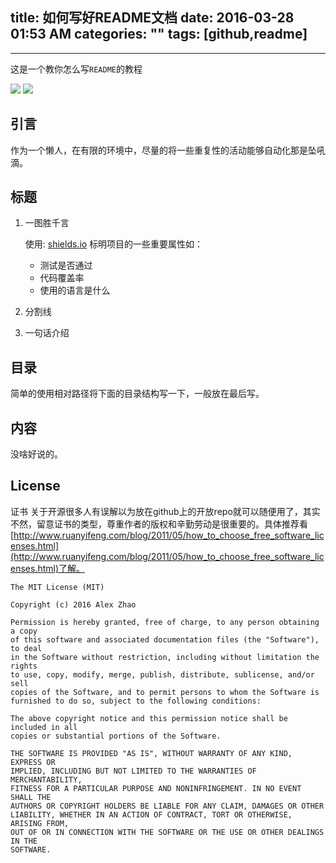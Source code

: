 title: 如何写好README文档
date: 2016-03-28 01:53 AM
categories: ""
tags: [github,readme]
---

---
这是一个教你怎么写`README`的教程

![](https://img.shields.io/badge/zhaochunqi-blog-green.svg) ![](https://img.shields.io/badge/lauguage-Chinese-green.svg)

## 引言

作为一个懒人，在有限的环境中，尽量的将一些重复性的活动能够自动化那是坠吼滴。

## 标题

1. 一图胜千言

	使用: [shields.io](http://shields.io) 标明项目的一些重要属性如：

	* 测试是否通过
	* 代码覆盖率
	* 使用的语言是什么

2. 分割线

3. 一句话介绍

## 目录

简单的使用相对路径将下面的目录结构写一下，一般放在最后写。

## 内容

没啥好说的。

## License

证书 关于开源很多人有误解以为放在github上的开放repo就可以随便用了，其实不然，留意证书的类型，尊重作者的版权和辛勤劳动是很重要的。具体推荐看 [http://www.ruanyifeng.com/blog/2011/05/how_to_choose_free_software_licenses.html](http://www.ruanyifeng.com/blog/2011/05/how_to_choose_free_software_licenses.html)了解。

```
The MIT License (MIT)

Copyright (c) 2016 Alex Zhao

Permission is hereby granted, free of charge, to any person obtaining a copy
of this software and associated documentation files (the "Software"), to deal
in the Software without restriction, including without limitation the rights
to use, copy, modify, merge, publish, distribute, sublicense, and/or sell
copies of the Software, and to permit persons to whom the Software is
furnished to do so, subject to the following conditions:

The above copyright notice and this permission notice shall be included in all
copies or substantial portions of the Software.

THE SOFTWARE IS PROVIDED "AS IS", WITHOUT WARRANTY OF ANY KIND, EXPRESS OR
IMPLIED, INCLUDING BUT NOT LIMITED TO THE WARRANTIES OF MERCHANTABILITY,
FITNESS FOR A PARTICULAR PURPOSE AND NONINFRINGEMENT. IN NO EVENT SHALL THE
AUTHORS OR COPYRIGHT HOLDERS BE LIABLE FOR ANY CLAIM, DAMAGES OR OTHER
LIABILITY, WHETHER IN AN ACTION OF CONTRACT, TORT OR OTHERWISE, ARISING FROM,
OUT OF OR IN CONNECTION WITH THE SOFTWARE OR THE USE OR OTHER DEALINGS IN THE
SOFTWARE.
```







